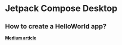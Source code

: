 # Jetpack Compose Desktop

## How to create a HelloWorld app?

**[Medium article](https://medium.com/@jonathan.mercandalli_41381/tutorial-jetpack-compose-how-to-create-a-desktop-app-6e6e9392ac90)**
